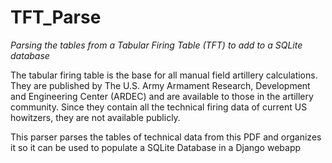 # TFT_Parse
*Parsing the tables from a Tabular Firing Table (TFT) to add to a SQLite database*

The tabular firing table is the base for all manual field artillery calculations. They are published by The U.S. Army Armament Research, Development and Engineering Center (ARDEC) and are available to those in the artillery community. Since they contain all the technical firing data of current US howitzers, they are not available publicly.

This parser parses the tables of technical data from this PDF and organizes it so it can be used to populate a SQLite Database in a Django webapp
